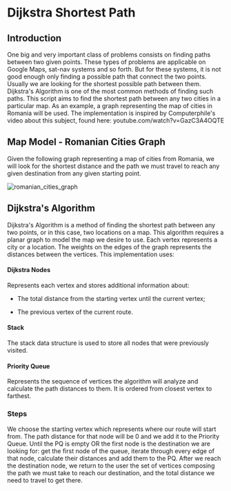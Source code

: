 # Dijkstra Shortest Path

## Introduction

One big and very important class of problems consists on finding paths between two given points. These types of problems are applicable on Google Maps, sat-nav systems and so forth. But for these systems, it is not good enough only finding a possible path that connect the two points. Usually we are looking for the shortest possible path between them. Dijkstra's Algorithm is one of the most common methods of finding such paths.
This script aims to find the shortest path between any two cities in a particular map. As an example, a graph representing the map of cities in Romania will be used.
The implementation is inspired by Computerphile's video about this subject, found here: youtube.com/watch?v=GazC3A4OQTE

## Map Model - Romanian Cities Graph

Given the following graph representing a map of cities from Romania, we will look for the shortest distance and the path we must travel to reach any given destination from any given starting point.

![romanian_cities_graph](https://user-images.githubusercontent.com/68711010/192386092-394f7405-e510-4add-82fb-fc64c173a7fc.png)

## Dijkstra's Algorithm

Dijkstra's Algorithm is a method of finding the shortest path between any two points, or in this case, two locations on a map. This algorithm requires a planar graph to model the map we desire to use. Each vertex represents a city or a location. The weights on the edges of the graph represents the distances between the vertices. 
This implementation uses:

#### **Dijkstra Nodes** 

Represents each vertex and stores additional information about:

- The total distance from the starting vertex until the current vertex;

- The previous vertex of the current route.

#### **Stack**

The stack data structure is used to store all nodes that were previously visited.

#### **Priority Queue**

Represents the sequence of vertices the algorithm will analyze and calculate the path distances to them. It is ordered from closest vertex to farthest.

### Steps

We choose the starting vertex which represents where our route will start from. 
The path distance for that node will be 0 and we add it to the Priority Queue.
Until the PQ is empty OR the first node is the destination we are looking for: get the first node of the queue, iterate through every edge of that node, calculate their distances and add them to the PQ.
After we reach the destination node, we return to the user the set of vertices composing the path we must take to reach our destination, and the total distance we need to travel to get there.

